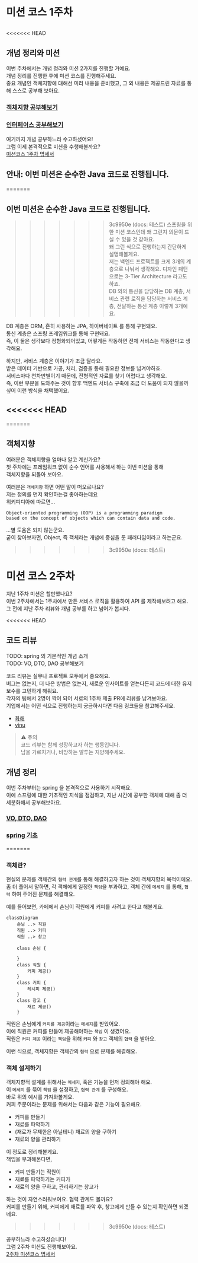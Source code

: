 # 미션 코스 1주차

##

<<<<<<< HEAD

## 개념 정리와 미션

이번 주차에서는 개념 정리와 미션 2가지를 진행할 거예요.  
개념 정리를 진행한 후에 미션 코스를 진행해주세요.  
중요 개념인 객체지향에 대해선 미리 내용을 준비했고, 그 외 내용은 제공드린 자료를 통해 스스로 공부해 보아요.

### [객체지향 공부해보기](./articles/object.md)

### [인터페이스 공부해보기](./articles/interface.md)

여기까지 개념 공부하느라 수고하셨어요!  
그럼 이제 본격적으로 미션을 수행해볼까요?  
[미션코스 1주차 명세서](./1st-spec.md)

## 안내: 이번 미션은 순수한 Java 코드로 진행됩니다.

=======

## 이번 미션은 순수한 Java 코드로 진행됩니다.

> > > > > > > 3c9950e (docs: 테스트)
> > > > > > > 스프링을 위한 미션 코스인데 왜 그런지 의문이 드실 수 있을 것 같아요.  
> > > > > > > 왜 그런 식으로 진행하는지 간단하게 설명해볼게요.  
> > > > > > > 저는 백엔드 프로젝트를 크게 3개의 계층으로 나눠서 생각해요. 디자인 패턴으로는 3-Tier Architecture 라고도 하죠.  
> > > > > > > DB 와의 통신을 담당하는 DB 계층, 서비스 관련 로직을 담당하는 서비스 계층, 전달하는 통신 계층 이렇게 3개예요.

DB 계층은 ORM, 흔히 사용하는 JPA, 하이버네이트 를 통해 구현돼요.  
통신 계층은 스프링 프레임워크를 통해 구현돼요.  
즉, 이 둘은 생각보다 정형화되어있고, 어떻게든 작동하면 전체 서비스는 작동한다고 생각해요.

하지만, 서비스 계층은 이야기가 조금 달라요.  
받은 데이터 기반으로 가공, 처리, 검증을 통해 필요한 정보를 넘겨야하죠.  
서비스마다 천차만별이기 때문에, 전형적인 자료를 찾기 어렵다고 생각해요.  
즉, 이런 부분을 도와주는 것이 향후 백엔드 서비스 구축에 조금 더 도움이 되지 않을까 싶어 이런 방식을 채택했어요.

## <<<<<<< HEAD

=======

## 객체지향

여러분은 객체지향을 얼마나 알고 계신가요?  
첫 주차에는 프레임워크 없이 순수 언어를 사용해서 하는 이번 미션을 통해  
객체지향을 되돌아 보아요.

여러분은 `객체지향` 하면 어떤 말이 떠오르나요?  
저는 정의를 먼저 확인하는걸 좋아하는데요  
위키피디아에 따르면...

```
Object-oriented programming (OOP) is a programming paradigm
based on the concept of objects which can contain data and code.
```

...별 도움은 되지 않는군요.  
굳이 찾아보자면, Object, 즉 객체라는 개념에 중심을 둔 패러다임이라고 하는군요.

> > > > > > > 3c9950e (docs: 테스트)

# 미션 코스 2주차

지난 1주차 미션은 할만했나요?  
이번 2주차에서는 1주차에서 만든 서비스 로직을 활용하여 API 를 제작해보려고 해요.  
그 전에 지난 주차 리뷰와 개념 공부를 하고 넘어가 봅시다.

<<<<<<< HEAD

## 코드 리뷰

TODO: spring 의 기본적인 개념 소개  
TODO: VO, DTO, DAO 공부해보기

코드 리뷰는 실무나 프로젝트 모두에서 중요해요.  
버그는 없는지, 더 나은 방법은 없는지, 새로운 인사이트를 얻는다든지 코드에 대한 유지보수를 고민하게 해줘요.  
각자의 팀에서 2명이 짝이 되어 서로의 1주차 제출 PR에 리뷰를 남겨보아요.  
기업에서는 어떤 식으로 진행하는지 궁금하시다면 다음 링크들을 참고해주세요.

- [화해](https://blog.hwahae.co.kr/all/tech/12534)
- [vinu](https://www.vinuteam.com/blog/25)

> ⚠️ 주의  
> 코드 리뷰는 함께 성장하고자 하는 행동입니다.  
> 남을 가르치거나, 비방하는 말투는 지양해주세요.

## 개념 정리

이번 주차부터는 spring 을 본격적으로 사용하기 시작해요.  
이에 스프링에 대한 기초적인 지식을 점검하고, 지난 시간에 공부한 객체에 대해 좀 더 세분화해서 공부해보아요.

### [VO, DTO, DAO](./articles/object2.md)

### [spring 기초](./articles/spring.md)

=======

### 객체란?

현실의 문제를 객체간의 `협력 관계`를 통해 해결하고자 하는 것이 객체지향의 목적이에요.  
좀 더 풀어서 말하면, 각 객체에게 일정한 `책임`을 부과하고, 객체 간에 `메세지` 를 통해, `협력` 하여 주어진 문제를 해결해요.

예를 들어보면, 카페에서 손님이 직원에게 커피를 사려고 한다고 해볼게요.

```mermaid
classDiagram
    손님 ..> 직원
    직원 ..> 커피
    직원 ..> 창고

    class 손님 {

    }
    class 직원 {
        커피 제공()
    }
    class 커피 {
        레시피 제공()
    }
    class 창고 {
        재료 제공()
    }
```

직원은 손님에게 `커피를 제공`이라는 `메세지`를 받았어요.  
이에 직원은 커피를 만들어 제공해야하는 `책임` 이 생겼어요.  
직원은 `커피 제공` 이라는 `책임`을 위해 `커피` 와 `창고` 객체의 `협력` 을 받아요.

이런 식으로, 객체지향은 객체간의 `협력` 으로 문제를 해결해요.

### 객체 설계하기

객체지향적 설계를 위해서는 `메세지`, 혹은 기능을 먼저 정의해야 해요.  
이 `메세지` 를 묶어 `책임` 을 설정하고, `협력 관계` 를 구성해요.  
바로 위의 예시를 가져와볼게요.  
커피 주문이라는 문제를 위해서는 다음과 같은 기능이 필요해요.

- 커피를 만들기
- 재료를 파악하기
- (재료가 무제한은 아닐테니) 재료의 양을 구하기
- 재료의 양을 관리하기

이 정도로 정리해볼게요.  
책임을 부과해본다면,

- 커피 만들기는 직원이
- 재료를 파악하기는 커피가
- 재료의 양을 구하고, 관리하기는 창고가

하는 것이 자연스러워보여요. 협력 관계도 볼까요?  
커피를 만들기 위해, 커피에게 재료를 파악 후, 창고에게 만들 수 있는지 확인하면 되겠네요.

> > > > > > > 3c9950e (docs: 테스트)

공부하느라 수고하셨습니다!  
그럼 2주차 미션도 진행해보아요.  
[2주차 미션코스 명세서](./2nd-spec.md)
